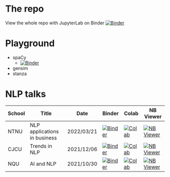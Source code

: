 # The repo

View the whole repo with JupyterLab on Binder
[![Binder](https://mybinder.org/badge_logo.svg)](https://mybinder.org/v2/gh/howard-haowen/NLP-demos/HEAD)

# Playground 
- spaCy
  - [![Binder](https://mybinder.org/badge_logo.svg)](https://mybinder.org/v2/gh/howard-haowen/NLP-demos/main?filepath=spacy-playground.ipynb)
- gensim
- stanza

# NLP talks

| School | Title | Date | Binder | Colab | NB Viewer | 
| ------------- | ------------- | ------------- | ------------- | ------------- | ------------- |
| NTNU  | NLP applications in business | 2022/03/21  | [![Binder](https://mybinder.org/badge_logo.svg)](https://mybinder.org/v2/gh/howard-haowen/NLP-demos/main?filepath=NTNU_talk.ipynb) | [![Colab](https://colab.research.google.com/assets/colab-badge.svg)](https://colab.research.google.com/github/howard-haowen/NLP-demos/blob/main/NTNU_talk.ipynb) | [![NB Viewer](https://img.shields.io/badge/NBViewer-F37626?style=flat-square&logo=jupyter&logoColor=white)](https://nbviewer.org/github/howard-haowen/NLP-demos/blob/main/NTNU_talk.ipynb) |
| CJCU  | Trends in NLP | 2021/12/06  | [![Binder](https://mybinder.org/badge_logo.svg)](https://mybinder.org/v2/gh/howard-haowen/NLP-demos/main?filepath=CJCU_talk.ipynb) | [![Colab](https://colab.research.google.com/assets/colab-badge.svg)](https://colab.research.google.com/github/howard-haowen/NLP-demos/blob/main/CJCU_talk.ipynb) | [![NB Viewer](https://img.shields.io/badge/NBViewer-F37626?style=flat-square&logo=jupyter&logoColor=white)](https://nbviewer.org/github/howard-haowen/NLP-demos/blob/main/CJCU_talk.ipynb) |
| NQU  | AI and NLP | 2021/10/30  | [![Binder](https://mybinder.org/badge_logo.svg)](https://mybinder.org/v2/gh/howard-haowen/NLP-demos/main?filepath=NQU_talk.ipynb) | [![Colab](https://colab.research.google.com/assets/colab-badge.svg)](https://colab.research.google.com/github/howard-haowen/NLP-demos/blob/main/NQU_talk.ipynb) | [![NB Viewer](https://img.shields.io/badge/NBViewer-F37626?style=flat-square&logo=jupyter&logoColor=white)](https://nbviewer.org/github/howard-haowen/NLP-demos/blob/main/NQU_talk.ipynb) |
